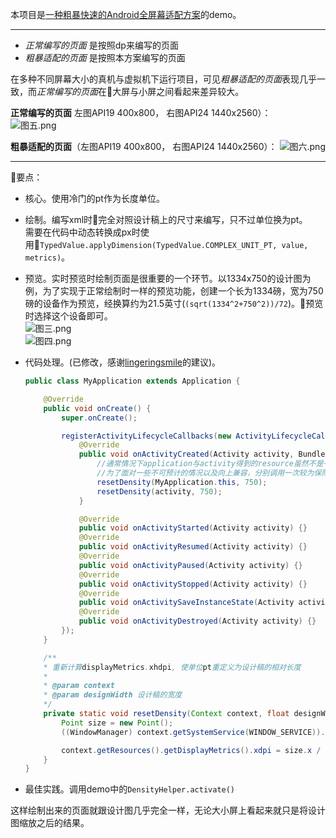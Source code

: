
本项目是[一种粗暴快速的Android全屏幕适配方案](http://www.jianshu.com/p/b6b9bd1fba4d)的demo。

-------

- *正常编写的页面* 是按照dp来编写的页面
- *粗暴适配的页面* 是按照本方案编写的页面

在多种不同屏幕大小的真机与虚拟机下运行项目，可见*粗暴适配的页面*表现几乎一致，而*正常编写的页面*在大屏与小屏之间看起来差异较大。


**正常编写的页面** 左图API19 400x800， 右图API24 1440x2560）：  
![图五.png](http://upload-images.jianshu.io/upload_images/3490737-d5add2f4b91cc383.png?imageMogr2/auto-orient/strip%7CimageView2/2/w/1240)   

**粗暴适配的页面**（左图API19 400x800， 右图API24 1440x2560）：
![图六.png](http://upload-images.jianshu.io/upload_images/3490737-775011f0567ceb10.png?imageMogr2/auto-orient/strip%7CimageView2/2/w/1240)

---------

要点：

- 核心。使用冷门的pt作为长度单位。

- 绘制。编写xml时完全对照设计稿上的尺寸来编写，只不过单位换为pt。  
需要在代码中动态转换成px时使用`TypedValue.applyDimension(TypedValue.COMPLEX_UNIT_PT, value, metrics)`。

- 预览。实时预览时绘制页面是很重要的一个环节。以1334x750的设计图为例，为了实现于正常绘制时一样的预览功能，创建一个长为1334磅，宽为750磅的设备作为预览，经换算约为21.5英寸(`(sqrt(1334^2+750^2))/72`)。预览时选择这个设备即可。  
![图三.png](http://upload-images.jianshu.io/upload_images/3490737-58833d43921ca88b.png?imageMogr2/auto-orient/strip%7CimageView2/2/w/1240)  
![图四.png](http://upload-images.jianshu.io/upload_images/3490737-0fba2d15eaebfd8a.png?imageMogr2/auto-orient/strip%7CimageView2/2/w/1240)

- 代码处理。(已修改，感谢[lingeringsmile](http://www.jianshu.com/users/fcf910b30984/timeline)的建议)。
    ```java
    public class MyApplication extends Application {

        @Override
        public void onCreate() {
            super.onCreate();

            registerActivityLifecycleCallbacks(new ActivityLifecycleCallbacks() {
                @Override
                public void onActivityCreated(Activity activity, Bundle savedInstanceState) {
                    //通常情况下application与activity得到的resource虽然不是一个实例，但是displayMetrics是同一个实例，只需调用一次即可
                    //为了面对一些不可预计的情况以及向上兼容，分别调用一次较为保险
                    resetDensity(MyApplication.this, 750);
                    resetDensity(activity, 750);
                }

                @Override
                public void onActivityStarted(Activity activity) {}
                @Override
                public void onActivityResumed(Activity activity) {}
                @Override
                public void onActivityPaused(Activity activity) {}
                @Override
                public void onActivityStopped(Activity activity) {}
                @Override
                public void onActivitySaveInstanceState(Activity activity, Bundle outState) {}
                @Override
                public void onActivityDestroyed(Activity activity) {}
            });
        }

        /**
        * 重新计算displayMetrics.xhdpi, 使单位pt重定义为设计稿的相对长度
        *
        * @param context
        * @param designWidth 设计稿的宽度
        */
        private static void resetDensity(Context context, float designWidth) {
            Point size = new Point();
            ((WindowManager) context.getSystemService(WINDOW_SERVICE)).getDefaultDisplay().getSize(size);

            context.getResources().getDisplayMetrics().xdpi = size.x / designWidth * 72f;
        }
    }
    ```

- 最佳实践。调用demo中的`DensityHelper.activate()`

这样绘制出来的页面就跟设计图几乎完全一样，无论大小屏上看起来就只是将设计图缩放之后的结果。